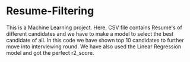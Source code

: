 # Resume-Filtering

This is a Machine Learning project.
Here, CSV file contains Resume's of different candidates and we have to make a model to select the best candidate of all.
In this code we have shown top 10 candidates to further move into interviewing round.
We have also used the Linear Regression model and got the perfect r2_score.
